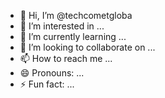 - 👋 Hi, I’m @techcometgloba
- 👀 I’m interested in ...
- 🌱 I’m currently learning ...
- 💞️ I’m looking to collaborate on ...
- 📫 How to reach me ...
- 😄 Pronouns: ...
- ⚡ Fun fact: ...

<!---
techcometgloba/techcometgloba is a ✨ special ✨ repository because its `README.md` (this file) appears on your GitHub profile.
You can click the Preview link to take a look at your changes.
--->
